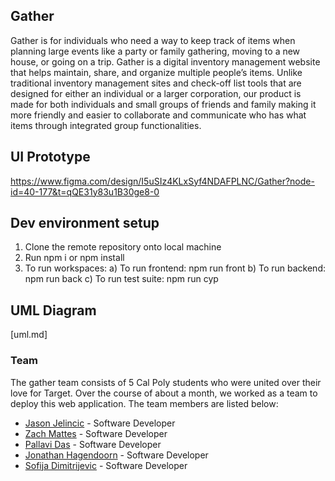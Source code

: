 ## Gather

Gather is for individuals who need a way to keep track of items when planning large events like a party or family gathering, moving to a new house, or going on a trip. Gather is a digital inventory management website that helps maintain, share, and organize multiple people’s items. Unlike traditional inventory management sites and check-off list tools that are designed for either an individual or a larger corporation, our product is made for both individuals and small groups of friends and family making it more friendly and easier to collaborate and communicate who has what items through integrated group functionalities.

## UI Prototype

https://www.figma.com/design/I5uSIz4KLxSyf4NDAFPLNC/Gather?node-id=40-177&t=qQE31y83u1B30ge8-0

## Dev environment setup

1. Clone the remote repository onto local machine
2. Run npm i or npm install
3. To run workspaces:
   a) To run frontend: npm run front
   b) To run backend: npm run back
   c) To run test suite: npm run cyp

## UML Diagram

[uml.md]

### Team

The gather team consists of 5 Cal Poly students who were united over their love for Target. Over the course of about a month, we worked as a team to deploy this web application. The team members are listed below:

- [Jason Jelincic](https://www.linkedin.com/in/jasonjelincic/) - Software Developer
- [Zach Mattes](https://www.linkedin.com/in/zachmattes/) - Software Developer
- [Pallavi Das](https://www.linkedin.com/in/palldas/) - Software Developer
- [Jonathan Hagendoorn](https://www.linkedin.com/in/jonathan-t-hagendoorn/) - Software Developer
- [Sofija Dimitrijevic](https://www.linkedin.com/in/sofija-dimitrijevic-903920255/) - Software Developer
